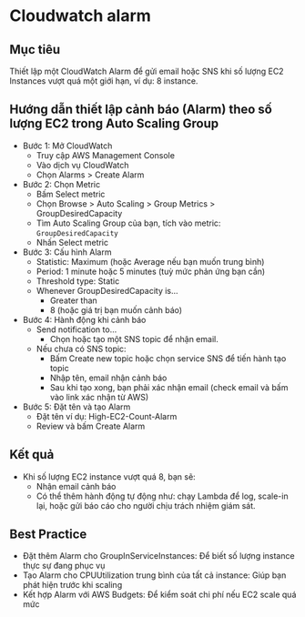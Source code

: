 # Cloudwatch alarm

## Mục tiêu

Thiết lập một CloudWatch Alarm để gửi email hoặc SNS khi số lượng EC2 Instances vượt quá một giới hạn, ví dụ: 8 instance.

## Hướng dẫn thiết lập cảnh báo (Alarm) theo số lượng EC2 trong Auto Scaling Group

- Bước 1: Mở CloudWatch
  + Truy cập AWS Management Console
  + Vào dịch vụ CloudWatch
  + Chọn Alarms > Create Alarm
- Bước 2: Chọn Metric
  + Bấm Select metric
  + Chọn Browse > Auto Scaling > Group Metrics > GroupDesiredCapacity
  + Tìm Auto Scaling Group của bạn, tích vào metric: `GroupDesiredCapacity`
  + Nhấn Select metric
- Bước 3: Cấu hình Alarm
  + Statistic: Maximum (hoặc Average nếu bạn muốn trung bình)
  + Period: 1 minute hoặc 5 minutes (tuỳ mức phản ứng bạn cần)
  + Threshold type: Static
  + Whenever GroupDesiredCapacity is...
    + Greater than
    + 8 (hoặc giá trị bạn muốn cảnh báo)
- Bước 4: Hành động khi cảnh báo
  + Send notification to...
    + Chọn hoặc tạo một SNS topic để nhận email.
  + Nếu chưa có SNS topic:
    + Bấm Create new topic hoặc chọn service SNS để tiến hành tạo topic
    + Nhập tên, email nhận cảnh báo
    + Sau khi tạo xong, bạn phải xác nhận email (check email và bấm vào link xác nhận từ AWS)
- Bước 5: Đặt tên và tạo Alarm
  + Đặt tên ví dụ: High-EC2-Count-Alarm
  + Review và bấm Create Alarm

## Kết quả
- Khi số lượng EC2 instance vượt quá 8, bạn sẽ:
  + Nhận email cảnh báo
  + Có thể thêm hành động tự động như: chạy Lambda để log, scale-in lại, hoặc gửi báo cáo cho người chịu trách nhiệm giám sát.

## Best Practice

- Đặt thêm Alarm cho GroupInServiceInstances: Để biết số lượng instance thực sự đang phục vụ
- Tạo Alarm cho CPUUtilization trung bình của tất cả instance: Giúp bạn phát hiện trước khi scaling
- Kết hợp Alarm với AWS Budgets: Để kiểm soát chi phí nếu EC2 scale quá mức
  




